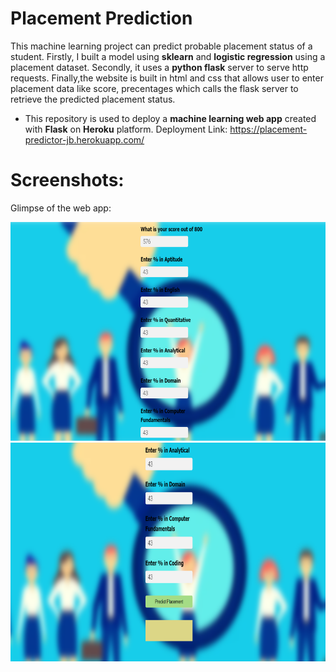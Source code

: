 
# Placement Prediction 

This machine learning project  can predict probable placement status of a student. 
Firstly, I built a model using **sklearn** and **logistic regression** using a placement dataset.
Secondly, it uses a **python flask** server to serve http requests. 
Finally,the website is built in html and css that allows user to enter placement data like score, precentages which calls the
flask server to retrieve the predicted placement status.
- This repository is used to deploy a **machine learning web app** created with **Flask** on **Heroku** platform.
    Deployment Link: https://placement-predictor-jb.herokuapp.com/

# Screenshots:
Glimpse of the web app:

<img src="readme_templates/Screenshot%20(553).png" width="600" height="350"/> <img src="readme_templates/Screenshot%20(554).png" width="600" height="350"/> 


